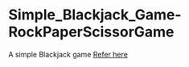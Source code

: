 # Simple_Blackjack_Game-RockPaperScissorGame
A simple Blackjack game 
<a href="https://nas1812.github.io/Simple_Blackjack_Game-RockPaperScissorGame/"> Refer here </a>
